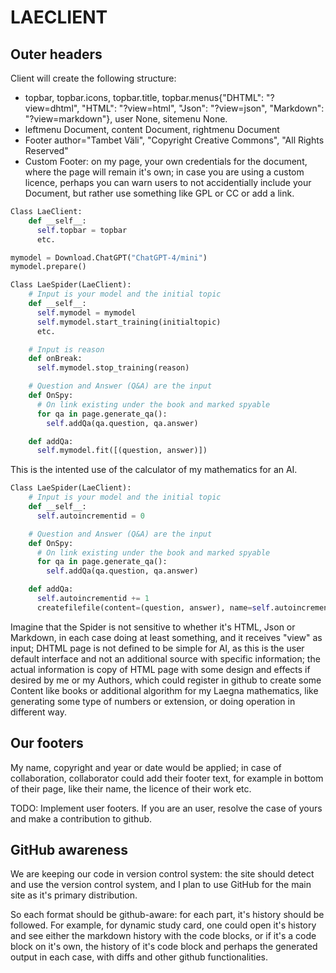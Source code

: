 # LAECLIENT

## Outer headers

Client will create the following structure:
- topbar, topbar.icons, topbar.title, topbar.menus{"DHTML": "?view=dhtml", "HTML": "?view=html", "Json": "?view=json", "Markdown": "?view=markdown"}, user None, sitemenu None.
- leftmenu Document, content Document, rightmenu Document
- Footer author="Tambet Väli", "Copyright Creative Commons", "All Rights Reserved"
- Custom Footer: on my page, your own credentials for the document, where the page will remain it's own; in case you are using a custom licence, perhaps you can warn users to not accidentially include your Document, but rather use something like GPL or CC or add a link.

```python
Class LaeClient:
    def __self__:
      self.topbar = topbar
      etc.
```

```python
mymodel = Download.ChatGPT("ChatGPT-4/mini")
mymodel.prepare()
```

```python
Class LaeSpider(LaeClient):
    # Input is your model and the initial topic
    def __self__:
      self.mymodel = mymodel
      self.mymodel.start_training(initialtopic)      
      etc.

    # Input is reason
    def onBreak:
      self.mymodel.stop_training(reason)

    # Question and Answer (Q&A) are the input
    def OnSpy:
      # On link existing under the book and marked spyable
      for qa in page.generate_qa():
        self.addQa(qa.question, qa.answer)

    def addQa:
      self.mymodel.fit([(question, answer)])      
```

This is the intented use of the calculator of my mathematics for an AI.

```python
Class LaeSpider(LaeClient):
    # Input is your model and the initial topic
    def __self__:
      self.autoincrementid = 0

    # Question and Answer (Q&A) are the input
    def OnSpy:
      # On link existing under the book and marked spyable
      for qa in page.generate_qa():
        self.addQa(qa.question, qa.answer)

    def addQa:
      self.autoincrementid += 1
      createfilefile(content=(question, answer), name=self.autoincrementid)
```

Imagine that the Spider is not sensitive to whether it's HTML, Json or Markdown, in each case doing at least something, and it receives "view" as input; DHTML page is not defined to be simple for AI, as this is the user default interface and not an additional source with specific information; the actual information is copy of HTML page with some design and effects if desired by me or my Authors, which could register in github to create some Content like books or additional algorithm for my Laegna mathematics, like generating some type of numbers or extension, or doing operation in different way.

## Our footers

My name, copyright and year or date would be applied; in case of collaboration, collaborator could add their footer text, for example in bottom of their page, like their name, the licence of their work etc.

TODO: Implement user footers. If you are an user, resolve the case of yours and make a contribution to github.

## GitHub awareness

We are keeping our code in version control system: the site should detect and use the version control system, and I plan to use GitHub for the main site as it's primary distribution.

So each format should be github-aware: for each part, it's history should be followed. For example, for dynamic study card, one could open it's history and see either the markdown history with the code blocks, or if it's a code block on it's own, the history of it's code block and perhaps the generated output in each case, with diffs and other github functionalities.